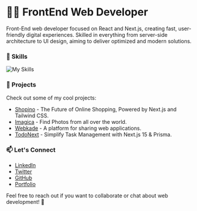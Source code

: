 # 👨‍💻 FrontEnd Web Developer
Front-End web developer focused on React and Next.js, creating fast, user-friendly digital experiences. Skilled in everything from server-side architecture to UI design, aiming to deliver optimized and modern solutions.

### 💼 Skills
![My Skills](https://skillicons.dev/icons?i=typescript,react,next,tailwind,prisma,mongodb,express,nodejs,nest,graphql,postgres,docker,vercel,git)

### 🚀 Projects
Check out some of my cool projects:

- [Shopino](https://github.com/soheilghanbary/shopino) - The Future of Online Shopping, Powered by Next.js and Tailwind CSS.
- [Imagica](https://github.com/soheilghanbary/imagica) - Find Photos from all over the world.
- [Webkade](https://webkade.vercel.app) - A platform for sharing web applications.
- [TodoNext](https://github.com/soheilghanbary/toodnext) - Simplify Task Management with Next.js 15 & Prisma.

### 📫 Let's Connect

- [LinkedIn](https://www.linkedin.com/in/soheilghanbary)
- [Twitter](https://twitter.com/soheil_prog)
- [GitHub](https://github.com/soheilghanbary)
- [Portfolio](https://soheilghanbary.ir/en)

Feel free to reach out if you want to collaborate or chat about web development! 💬
